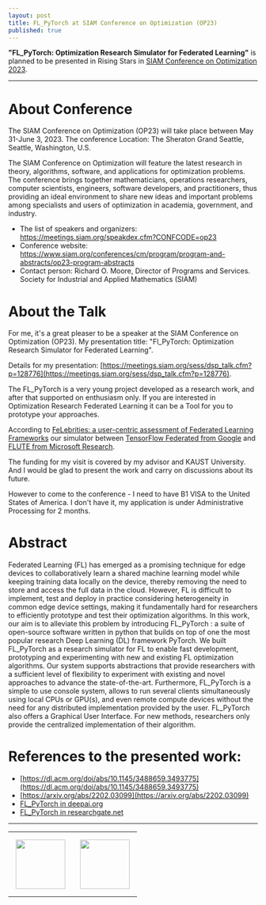 ```yaml
---
layout: post
title: FL_PyTorch at SIAM Conference on Optimization (OP23)
published: true
---
```


**"FL_PyTorch: Optimization Research Simulator for Federated Learning"** is planned to be presented in Rising Stars in [SIAM Conference on Optimization 2023](https://www.siam.org/conferences/cm/conference/op23).

---

# About Conference

The SIAM Conference on Optimization (OP23) will take place between May 31-June 3, 2023. The conference Location: The Sheraton Grand Seattle, Seattle, Washington, U.S.

The SIAM Conference on Optimization will feature the latest research in theory, algorithms, software, and applications for optimization problems. The conference brings together mathematicians, operations researchers, computer scientists, engineers, software developers, and practitioners, thus providing an ideal environment to share new ideas and important problems among specialists and users of optimization in academia, government, and industry.

* The list of speakers and organizers: https://meetings.siam.org/speakdex.cfm?CONFCODE=op23
* Conference website: https://www.siam.org/conferences/cm/program/program-and-abstracts/op23-program-abstracts
* Contact person: Richard O. Moore, Director of Programs and Services. Society for Industrial and Applied Mathematics (SIAM)

# About the Talk

For me, it's a great pleaser to be a speaker at the SIAM Conference on  Optimization (OP23). My presentation title: "Fl_PyTorch: Optimization Research Simulator for Federated Learning".

Details for my presentation: [https://meetings.siam.org/sess/dsp_talk.cfm?p=128776](https://meetings.siam.org/sess/dsp_talk.cfm?p=128776).

The FL_PyTorch is a very young project developed as a research work, and after that supported on enthusiasm only. If you are interested in Optimization Research Federated Learning it can be a Tool for you to prototype your approaches.

According to [FeLebrities: a user-centric assessment of Federated Learning Frameworks](https://www.techrxiv.org/articles/preprint/FeLebrities_a_user-centric_assessment_of_Federated_Learning_frameworks/21263013) our simulator between [TensorFlow Federated from Google](https://www.tensorflow.org/federated) and [FLUTE from Microsoft Research](https://www.microsoft.com/en-us/research/blog/flute-a-scalable-federated-learning-simulation-platform/).

The funding for my visit is covered by my advisor and KAUST University. And I would be glad to present the work and carry on discussions about its future.

However to come to the conference - I need to have B1 VISA to the United States of America. I don't have it, my application is under Administrative Processing for 2 months.

# Abstract

Federated Learning (FL) has emerged as a promising technique for edge devices to collaboratively learn a shared machine learning model while keeping training data locally on the device, thereby removing the need to store and access the full data in the cloud. However, FL is difficult to implement, test and deploy in practice considering heterogeneity in common edge device settings, making it fundamentally hard for researchers to efficiently prototype and test their optimization algorithms. In this work, our aim is to alleviate this problem by introducing FL_PyTorch : a suite of open-source software written in python that builds on top of one the most popular research Deep Learning (DL) framework PyTorch. We built FL_PyTorch as a research simulator for FL to enable fast development, prototyping and experimenting with new and existing FL optimization algorithms. Our system supports abstractions that provide researchers with a sufficient level of flexibility to experiment with existing and novel approaches to advance the state-of-the-art. Furthermore, FL_PyTorch is a simple to use console system, allows to run several clients simultaneously using local CPUs or GPU(s), and even remote compute devices without the need for any distributed implementation provided by the user. FL_PyTorch also offers a Graphical User Interface. For new methods, researchers only provide the centralized implementation of their algorithm.

# References to the presented work:

* [https://dl.acm.org/doi/abs/10.1145/3488659.3493775](https://dl.acm.org/doi/abs/10.1145/3488659.3493775)
* [https://arxiv.org/abs/2202.03099](https://arxiv.org/abs/2202.03099) 
* [FL_PyTorch in deepai.org](https://deepai.org/publication/fl-pytorch-optimization-research-simulator-for-federated-learning)
* [FL_PyTorch in researchgate.net](https://www.researchgate.net/publication/358422816_FL_PyTorch_optimization_research_simulator_for_federated_learning)

---

<table>
<tr>
<td style="padding: 15px"> <img height="100px" src="https://burlachenkok.github.io/materials/KAUST-logo.png"/> </td> 
<td style="padding: 15px"> <img height="100px" src="https://burlachenkok.github.io/materials/kaust_ai_symposium_2022.jpg"/> </td> 
</tr>
</table>
